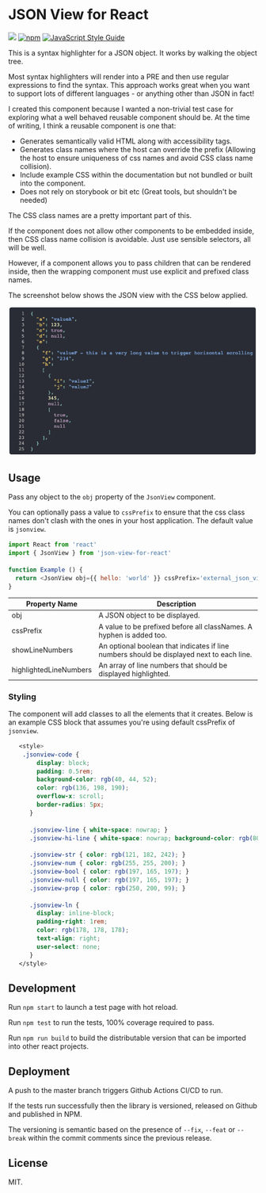 # JSON View for React

![](https://github.com/karlhulme/json-view-for-react/workflows/CD/badge.svg)
[![npm](https://img.shields.io/npm/v/json-view-for-react.svg)](https://www.npmjs.com/package/json-view-for-react)
[![JavaScript Style Guide](https://img.shields.io/badge/code_style-standard-brightgreen.svg)](https://standardjs.com)

This is a syntax highlighter for a JSON object.  It works by walking the object tree.

Most syntax highlighters will render into a PRE and then use regular expressions to find the syntax.  This approach works great when you want to support lots of different languages - or anything other than JSON in fact!

I created this component because I wanted a non-trivial test case for exploring what a well behaved reusable component should be.  At the time of writing, I think a reusable component is one that:

* Generates semantically valid HTML along with accessibility tags.
* Generates class names where the host can override the prefix (Allowing the host to ensure uniqueness of css names and avoid CSS class name collision).
* Include example CSS within the documentation but not bundled or built into the component.
* Does not rely on storybook or bit etc (Great tools, but shouldn't be needed)

The CSS class names are a pretty important part of this.

If the component does not allow other components to be embedded inside, then CSS class name collision is avoidable.  Just use sensible selectors, all will be well.

However, if a component allows you to pass children that can be rendered inside, then the wrapping component must use explicit and prefixed class names.

The screenshot below shows the JSON view with the CSS below applied.

![Screenshot](./screenshot.png)

## Usage

Pass any object to the `obj` property of the `JsonView` component.

You can optionally pass a value to `cssPrefix` to ensure that the css class names don't clash with the ones in your host application.  The default value is `jsonview`.

```javascript
import React from 'react'
import { JsonView } from 'json-view-for-react'

function Example () {
  return <JsonView obj={{ hello: 'world' }} cssPrefix='external_json_view' showLineNumbers highlightedLineNumbers={[2, 4]} />
}
```

Property Name | Description
---|---
obj | A JSON object to be displayed.
cssPrefix | A value to be prefixed before all classNames.  A hyphen is added too.
showLineNumbers | An optional boolean that indicates if line numbers should be displayed next to each line.
highlightedLineNumbers | An array of line numbers that should be displayed highlighted.

### Styling

The component will add classes to all the elements that it creates.  Below is an example CSS block that assumes you're using default cssPrefix of `jsonview`.

```css
   <style>
    .jsonview-code {
        display: block;
        padding: 0.5rem;
        background-color: rgb(40, 44, 52);
        color: rgb(136, 198, 190);
        overflow-x: scroll;
        border-radius: 5px;
      }

      .jsonview-line { white-space: nowrap; }
      .jsonview-hi-line { white-space: nowrap; background-color: rgb(80, 80, 95); }

      .jsonview-str { color: rgb(121, 182, 242); }
      .jsonview-num { color: rgb(255, 255, 200); }
      .jsonview-bool { color: rgb(197, 165, 197); }
      .jsonview-null { color: rgb(197, 165, 197); }
      .jsonview-prop { color: rgb(250, 200, 99); }

      .jsonview-ln {
        display: inline-block;
        padding-right: 1rem;
        color: rgb(178, 178, 178);
        text-align: right;
        user-select: none;
      }
   </style>
```

## Development

Run `npm start` to launch a test page with hot reload.

Run `npm test` to run the tests, 100% coverage required to pass.

Run `npm run build` to build the distributable version that can be imported into other react projects.

## Deployment

A push to the master branch triggers Github Actions CI/CD to run.

If the tests run successfully then the library is versioned, released on Github and published in NPM.

The versioning is semantic based on the presence of `--fix`, `--feat` or `--break` within the commit comments since the previous release.

## License

MIT.